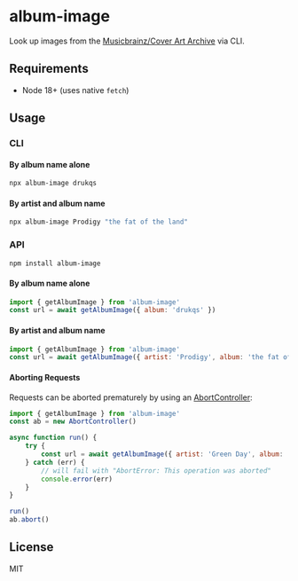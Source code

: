 album-image
===========

Look up images from the [Musicbrainz/Cover Art Archive](https://coverartarchive.org/) via CLI.

Requirements
------------

 * Node 18+ (uses native `fetch`)

Usage
-----

### CLI

#### By album name alone

```bash
npx album-image drukqs
```

#### By artist and album name

```bash
npx album-image Prodigy "the fat of the land" 
```

### API

```bash
npm install album-image
```

#### By album name alone

```js
import { getAlbumImage } from 'album-image'
const url = await getAlbumImage({ album: 'drukqs' })
```

#### By artist and album name

```js
import { getAlbumImage } from 'album-image'
const url = await getAlbumImage({ artist: 'Prodigy', album: 'the fat of the land' })
```

#### Aborting Requests

Requests can be aborted prematurely by using an [AbortController](https://developer.mozilla.org/en-US/docs/Web/API/AbortController):

```js
import { getAlbumImage } from 'album-image'
const ab = new AbortController()

async function run() {
    try {
        const url = await getAlbumImage({ artist: 'Green Day', album: 'Dookie', signal: ab.signal })
    } catch (err) {
        // will fail with "AbortError: This operation was aborted"
        console.error(err)
    }
}

run()
ab.abort()
```

License
-------

MIT
